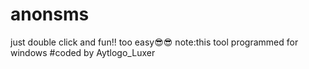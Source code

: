 # anonsms
just double click and fun!!
too easy😎😎
note:this tool programmed for windows
#coded by Aytlogo_Luxer
